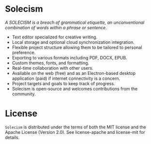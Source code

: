 # Solecism

*A SOLECISM is a breach of grammatical etiquette, an unconventional combination of words within a phrase or sentence.*


- Text editor specialized for creative writing.
- Local storage and optional cloud synchronization integration.
- Flexible project structure allowing them to be tailored to personal preference.
- Exporting to various formats including PDF, DOCX, EPUB.
- Custom themes, fonts, and formatting.
- Real-time collaboration with other users.
- Available on the web (free) and as an Electron-based desktop application (paid) if internet connectivity is a concern.
- Project targets and goals to keep track of progress.
- Solecism is open-source and welcomes contributions from the community.

# License
`Solecism` is distributed under the terms of both the MIT license and the Apache License (Version 2.0). See license-apache and license-mit for details.
